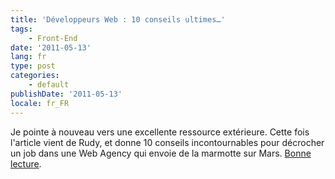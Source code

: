 ```yaml
---
title: 'Développeurs Web : 10 conseils ultimes…'
tags:
    - Front-End
date: '2011-05-13'
lang: fr
type: post
categories:
    - default
publishDate: '2011-05-13'
locale: fr_FR
---
```


Je pointe à nouveau vers une excellente ressource extérieure. Cette fois l'article vient de Rudy, et donne 10 conseils incontournables pour décrocher un job dans une Web Agency qui envoie de la marmotte sur Mars. [Bonne lecture](http://rudyonweb.net/conseils-premier-emploi-agence-web/).
